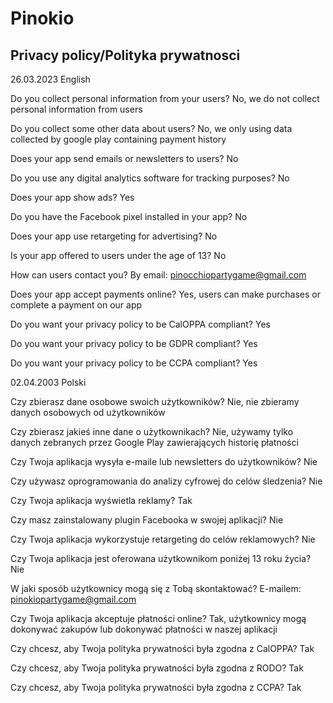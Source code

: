 # Pinokio
## Privacy policy/Polityka prywatnosci

26.03.2023 English

Do you collect personal information from your users? 
No, we do not collect personal information from users

Do you collect some other data about users? 
No, we only using data collected by google play containing payment history

Does your app send emails or newsletters to users? 
No

Do you use any digital analytics software for tracking purposes? 
No

Does your app show ads? 
Yes

Do you have the Facebook pixel installed in your app? 
No

Does your app use retargeting for advertising? 
No

Is your app offered to users under the age of 13? 
No

How can users contact you? 
By email: pinocchiopartygame@gmail.com

Does your app accept payments online? 
Yes, users can make purchases or complete a payment on our app

Do you want your privacy policy to be CalOPPA compliant? 
Yes

Do you want your privacy policy to be GDPR compliant? 
Yes

Do you want your privacy policy to be CCPA compliant? 
Yes

02.04.2003 Polski

Czy zbierasz dane osobowe swoich użytkowników?
Nie, nie zbieramy danych osobowych od użytkowników

Czy zbierasz jakieś inne dane o użytkownikach?
Nie, używamy tylko danych zebranych przez Google Play zawierających historię płatności

Czy Twoja aplikacja wysyła e-maile lub newsletters do użytkowników?
Nie

Czy używasz oprogramowania do analizy cyfrowej do celów śledzenia?
Nie

Czy Twoja aplikacja wyświetla reklamy?
Tak

Czy masz zainstalowany plugin Facebooka w swojej aplikacji?
Nie

Czy Twoja aplikacja wykorzystuje retargeting do celów reklamowych?
Nie

Czy Twoja aplikacja jest oferowana użytkownikom poniżej 13 roku życia?
Nie

W jaki sposób użytkownicy mogą się z Tobą skontaktować?
E-mailem: pinokiopartygame@gmail.com

Czy Twoja aplikacja akceptuje płatności online?
Tak, użytkownicy mogą dokonywać zakupów lub dokonywać płatności w naszej aplikacji

Czy chcesz, aby Twoja polityka prywatności była zgodna z CalOPPA?
Tak

Czy chcesz, aby Twoja polityka prywatności była zgodna z RODO?
Tak

Czy chcesz, aby Twoja polityka prywatności była zgodna z CCPA?
Tak
